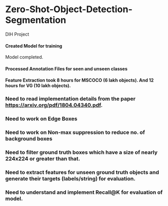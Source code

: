 # Zero-Shot-Object-Detection-Segmentation
DIH Project

#### Created Model for training
Model completed.

#### Processed Annotation Files for seen and unseen classes

#### Feature Extraction took 8 hours for MSCOCO (6 lakh objects). And 12 hours for VG (10 lakh objects).

### Need to read implementation details from the paper https://arxiv.org/pdf/1804.04340.pdf.
### Need to work on Edge Boxes
### Need to work on Non-max suppression to reduce no. of background boxes
### Need to filter ground truth boxes which have a size of nearly 224x224 or greater than that.
### Need to extract features for unseen ground truth objects and generate their targets (labels/string) for evaluation.
### Need to understand and implement Recall@K for evaluation of model.
